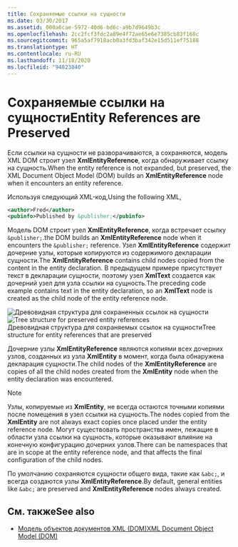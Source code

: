 ```yaml
---
title: Сохраняемые ссылки на сущности
ms.date: 03/30/2017
ms.assetid: 000a6cae-5972-40d6-bd6c-a9b7d9649b3c
ms.openlocfilehash: 2cc2fcf3fdc2a89e4f72ae65e6e7385cb83f168c
ms.sourcegitcommit: 965a5af7918acb0a3fd3baf342e15d511ef75188
ms.translationtype: HT
ms.contentlocale: ru-RU
ms.lasthandoff: 11/18/2020
ms.locfileid: "94823840"
---
```

# <a name="entity-references-are-preserved"></a><span data-ttu-id="05e12-102">Сохраняемые ссылки на сущности</span><span class="sxs-lookup"><span data-stu-id="05e12-102">Entity References are Preserved</span></span>
<span data-ttu-id="05e12-103">Если ссылки на сущности не разворачиваются, а сохраняются, модель XML DOM строит узел **XmlEntityReference**, когда обнаруживает ссылку на сущность.</span><span class="sxs-lookup"><span data-stu-id="05e12-103">When the entity reference is not expanded, but preserved, the XML Document Object Model (DOM) builds an **XmlEntityReference** node when it encounters an entity reference.</span></span>  
  
 <span data-ttu-id="05e12-104">Используя следующий XML-код,</span><span class="sxs-lookup"><span data-stu-id="05e12-104">Using the following XML,</span></span>  
  
```xml  
<author>Fred</author>  
<pubinfo>Published by &publisher;</pubinfo>  
```  
  
 <span data-ttu-id="05e12-105">Модель DOM строит узел **XmlEntityReference**, когда встречает ссылку `&publisher;`.</span><span class="sxs-lookup"><span data-stu-id="05e12-105">the DOM builds an **XmlEntityReference** node when it encounters the `&publisher;` reference.</span></span> <span data-ttu-id="05e12-106">Узел **XmlEntityReference** содержит дочерние узлы, которые копируются из содержимого декларации сущности.</span><span class="sxs-lookup"><span data-stu-id="05e12-106">The **XmlEntityReference** contains child nodes copied from the content in the entity declaration.</span></span> <span data-ttu-id="05e12-107">В предыдущем примере присутствует текст в декларации сущности, поэтому узел **XmlText** создается как дочерний узел для узла ссылки на сущность.</span><span class="sxs-lookup"><span data-stu-id="05e12-107">The preceding code example contains text in the entity declaration, so an **XmlText** node is created as the child node of the entity reference node.</span></span>  
  
 <span data-ttu-id="05e12-108">![Древовидная структура для сохраненных ссылок на сущности](media/xmlentityref-notexpanded-nodes.gif "xmlentityref_notexpanded_nodes")</span><span class="sxs-lookup"><span data-stu-id="05e12-108">![Tree structure for preserved entity references](media/xmlentityref-notexpanded-nodes.gif "xmlentityref_notexpanded_nodes")</span></span>  
<span data-ttu-id="05e12-109">Древовидная структура для сохраняемых ссылок на сущности</span><span class="sxs-lookup"><span data-stu-id="05e12-109">Tree structure for entity references that are preserved</span></span>  
  
 <span data-ttu-id="05e12-110">Дочерние узлы **XmlEntityReference** являются копиями всех дочерних узлов, созданных из узла **XmlEntity** в момент, когда была обнаружена декларация сущности.</span><span class="sxs-lookup"><span data-stu-id="05e12-110">The child nodes of the **XmlEntityReference** are copies of all the child nodes created from the **XmlEntity** node when the entity declaration was encountered.</span></span>  
  
> [!NOTE]
> <span data-ttu-id="05e12-111">Узлы, копируемые из **XmlEntity**, не всегда остаются точными копиями после помещения в узел ссылки на сущность.</span><span class="sxs-lookup"><span data-stu-id="05e12-111">The nodes copied from the **XmlEntity** are not always exact copies once placed under the entity reference node.</span></span> <span data-ttu-id="05e12-112">Могут существовать пространства имен, лежащие в области узла ссылки на сущность, которые оказывают влияние на конечную конфигурацию дочерних узлов.</span><span class="sxs-lookup"><span data-stu-id="05e12-112">There can be namespaces that are in scope at the entity reference node, and that affects the final configuration of the child nodes.</span></span>  
  
 <span data-ttu-id="05e12-113">По умолчанию сохраняются сущности общего вида, такие как `&abc;`, и всегда создаются узлы **XmlEntityReference**.</span><span class="sxs-lookup"><span data-stu-id="05e12-113">By default, general entities like `&abc;` are preserved and **XmlEntityReference** nodes always created.</span></span>  
  
## <a name="see-also"></a><span data-ttu-id="05e12-114">См. также</span><span class="sxs-lookup"><span data-stu-id="05e12-114">See also</span></span>

- [<span data-ttu-id="05e12-115">Модель объектов документов XML (DOM)</span><span class="sxs-lookup"><span data-stu-id="05e12-115">XML Document Object Model (DOM)</span></span>](xml-document-object-model-dom.md)
